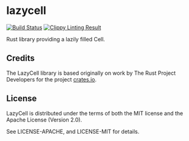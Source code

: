 # lazycell
[![Build Status](https://travis-ci.org/indiv0/lazycell.svg?branch=master)](https://travis-ci.org/indiv0/lazycell)
[![Clippy Linting Result](http://clippy.bashy.io/github/indiv0/lazycell/master/badge.svg)](http://clippy.bashy.io/github/indiv0/lazycell/master/log)

Rust library providing a lazily filled Cell.

## Credits

The LazyCell library is based originally on work by The Rust Project Developers
for the project [crates.io](https://github.com/rust-lang/crates.io).

## License

LazyCell is distributed under the terms of both the MIT license and the Apache
License (Version 2.0).

See LICENSE-APACHE, and LICENSE-MIT for details.
